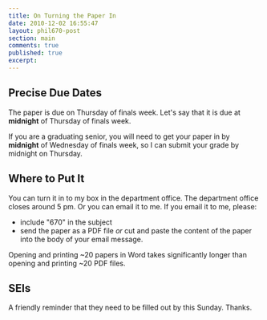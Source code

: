 ```yaml
---
title: On Turning the Paper In
date: 2010-12-02 16:55:47
layout: phil670-post
section: main
comments: true
published: true
excerpt:
---
```


## Precise Due Dates

The paper is due on Thursday of finals week. Let's say that it is due at **midnight** of Thursday of finals week.

If you are a graduating senior, you will need to get your paper in by **midnight** of Wednesday of finals week, so I can submit your grade by midnight on Thursday.

## Where to Put It

You can turn it in to my box in the department office. The department office closes around 5 pm. Or you can email it to me. If you email it to me, please:

+   include "670" in the subject
+   send the paper as a PDF file *or* cut and paste the content of the paper into the body of your email message.

Opening and printing ~20 papers in Word takes significantly longer than opening and printing ~20 PDF files.

## SEIs

A friendly reminder that they need to be filled out by this Sunday. Thanks.


